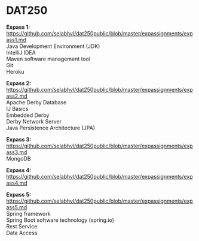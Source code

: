 # DAT250
**Expass 1:**  
https://github.com/selabhvl/dat250public/blob/master/expassignments/expass1.md  
Java Development Environment (JDK)  
IntelliJ IDEA  
Maven software management tool  
Git  
Heroku  

**Expass 2:**  
https://github.com/selabhvl/dat250public/blob/master/expassignments/expass2.md  
Apache Derby Database  
IJ Basics  
Embedded Derby  
Derby Network Server  
Java Persistence Architecture (JPA)  

**Expass 3:**  
https://github.com/selabhvl/dat250public/blob/master/expassignments/expass3.md  
MongoDB  

**Expass 4:**  
https://github.com/selabhvl/dat250public/blob/master/expassignments/expass4.md  
 


**Expass 5:**  
https://github.com/selabhvl/dat250public/blob/master/expassignments/expass5.md  
Spring framework  
Spring Boot software technology (spring.io)  
Rest Service  
Data Access  
